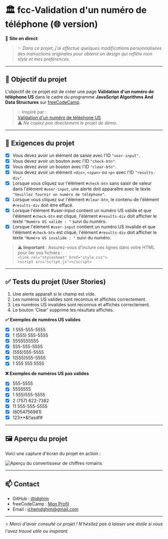 # 🏛️ fcc-Validation d'un numéro de téléphone (🌐 version)

🔗 **Site en direct**: []()

> ✨ *Dans ce projet, j'ai effectué quelques modifications personnalisées des instructions originales pour obtenir un design qui reflète mon style et mes préférences.*

---

## 🎯 Objectif du projet

L'objectif de ce projet est de créer une page **Validation d'un numéro de téléphone US** dans le cadre du programme **JavaScript Algorithms And Data Structures** sur [freeCodeCamp](https://www.freecodecamp.org/).

> 💡 Inspiré par :  
[Validation d'un numéro de téléphone US](https://telephone-number-validator.freecodecamp.rocks/)  
⚠️ *Ne copiez pas directement le projet de démo.*

---

## 📌 Exigences du projet

- [x] Vous devez avoir un élément de saisie avec l'ID `"user-input"`.
- [x] Vous devez avoir un bouton avec l'ID `"check-btn"`.
- [x] Vous devez avoir un bouton avec l'ID `"clear-btn"`.
- [x] Vous devez avoir un élément `<div>`, `<span>` ou `<p>` avec l'ID `"results-div"`.
- [x] Lorsque vous cliquez sur l'élément `#check-btn` sans saisir de valeur dans l'élément `#user-input`, une alerte doit apparaître avec le texte `"Veuillez fournir un numéro de téléphone"`.
- [x] Lorsque vous cliquez sur l'élément `#clear-btn`, le contenu de l'élément `#results-div` doit être effacé.
- [x] Lorsque l'élément #user-input contient un numéro US valide et que l'élément `#check-btn` est cliqué, l'élément `#results-div` doit afficher le texte `"Numéro US valide : "` suivi du numéro.
- [x] Lorsque l'élément `#user-input` contient un numéro US invalide et que l'élément `#check-btn` est cliqué, l'élément `#results-div` doit afficher le texte `"Numéro US invalide : "` suivi du numéro.

> ⚠️ **Important** : Assurez-vous d'inclure ces lignes dans votre HTML pour lier vos fichiers :  
> `<link rel="stylesheet" href="style.css">`  
> `<script src="script.js"></script>`

---

## ✅ Tests du projet (User Stories)

1. Une alerte apparaît si le champ est vide.
2. Les numéros US valides sont reconnus et affichés correctement.
3. Les numéros US invalides sont reconnus et affichés correctement.
4. Le bouton 'Clear' supprime les résultats affichés.

**✅ Exemples de numéros US valides**

- [x] 1 555-555-5555
- [x] 1 (555) 555-5555
- [x] 5555555555
- [x] 555-555-5555
- [x] (555)555-5555
- [x] 1(555)555-5555
- [x] 1 555 555 5555

**❌ Exemples de numéros US pas valides**

- [x] 555-5555
- [x] 5555555
- [x] 1 555)555-5555
- [x] 2 (757) 622-7382
- [x] 11 555-555-5555
- [x] (6054756961)
- [x] 123**&!!asdf#

---

## 🖼️ Aperçu du projet

Voici une capture d'écran du projet en action :

![Aperçu du convertisseur de chiffres romains](preview.png)

---

## 📫 Contact

- GitHub : [@idghim](https://github.com/idghim)  
- freeCodeCamp : [Mon Profil](https://www.freecodecamp.org/IchemD)  
- Email : [ichemdghim@gmail.com](mailto:ichemdghim@gmail.com)

---

⭐ *Merci d'avoir consulté ce projet ! N'hésitez pas à laisser une étoile si vous l'avez trouvé utile ou inspirant.*
